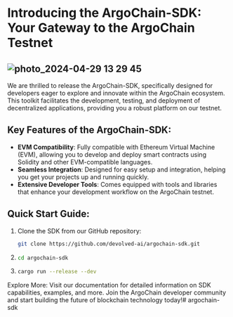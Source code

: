 # Introducing the ArgoChain-SDK: Your Gateway to the ArgoChain Testnet
![photo_2024-04-29 13 29 45](https://github.com/Devolved-AI/Argochain/assets/96510238/9989a2c0-dbdf-4baa-b8fc-54e3c75f7445)
------------------
We are thrilled to release the ArgoChain-SDK, specifically designed for developers eager to explore and innovate within the ArgoChain ecosystem. This toolkit facilitates the development, testing, and deployment of decentralized applications, providing you a robust platform on our testnet.


## Key Features of the ArgoChain-SDK:

- **EVM Compatibility**: Fully compatible with Ethereum Virtual Machine (EVM), allowing you to develop and deploy smart contracts using Solidity and other EVM-compatible languages.
- **Seamless Integration**: Designed for easy setup and integration, helping you get your projects up and running quickly.
- **Extensive Developer Tools**: Comes equipped with tools and libraries that enhance your development workflow on the ArgoChain testnet.

## Quick Start Guide:

1. Clone the SDK from our GitHub repository:
   ```bash
   git clone https://github.com/devolved-ai/argochain-sdk.git
2. ```bash
   cd argochain-sdk
3. ```bash
   cargo run --release --dev

Explore More:
Visit our documentation for detailed information on SDK capabilities, examples, and more. Join the ArgoChain developer community and start building the future of blockchain technology today!# argochain-sdk
